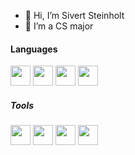 - 👋 Hi, I’m Sivert Steinholt
- 👀 I’m a CS major

#### Languages

<div>
  <img src="https://cdn.jsdelivr.net/gh/devicons/devicon/icons/python/python-original.svg" width="32"/>
  <img src="https://cdn.jsdelivr.net/gh/devicons/devicon/icons/javascript/javascript-original.svg" width="32"/>
  <img src="https://cdn.jsdelivr.net/gh/devicons/devicon/icons/c/c-original.svg" width="32"/>
  <img src="https://cdn.jsdelivr.net/gh/devicons/devicon/icons/go/go-original.svg" width="32"/>
 </div>

##### Tools

<div>
  <img src="https://cdn.jsdelivr.net/gh/devicons/devicon/icons/docker/docker-original.svg" width="32" />
  <img src="https://cdn.jsdelivr.net/gh/devicons/devicon/icons/redis/redis-original.svg" width="32" />
  <img src="https://cdn.jsdelivr.net/gh/devicons/devicon/icons/prometheus/prometheus-original.svg" width="32" />
  <img src="https://cdn.jsdelivr.net/gh/devicons/devicon@latest/icons/vuejs/vuejs-original.svg" width="32" />
          
</div>

<!--- 📫 How to reach me ...

<!---
QantrO/QantrO is a ✨ special ✨ repository because its `README.md` (this file) appears on your GitHub profile.
You can click the Preview link to take a look at your changes.
--->
